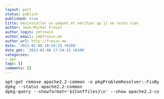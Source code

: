 ```yaml
---
layout: post
status: publish
published: true
title: Désinstaller un paquet et vérifier qu'il ne reste rien
author: Jean-Michel Frouin
author_login: jmfrouin
author_email: jm@frouin.me
author_url: http://frouin.me
date: '2013-02-08 18:54:33 +0100'
date_gmt: '2013-02-08 17:54:33 +0100'
categories:
- apt
tags: []
comments: []
---
```

<pre class="brush:shell">apt-get remove apache2.2-common -o pkgProblemResolver::FixByInstall=0
dpkg --status apache2.2-common
dpkg-query --showformat='${Conffiles}\n' --show apache2.2-common</pre>
<!-- Matomo -->
<script type="text/javascript">
  var _paq = window._paq || [];
  /* tracker methods like "setCustomDimension" should be called before "trackPageView" */
  _paq.push(['trackPageView']);
  _paq.push(['enableLinkTracking']);
  (function() {
    var u="//stats.frouin.me/";
    _paq.push(['setTrackerUrl', u+'matomo.php']);
    _paq.push(['setSiteId', '1']);
    var d=document, g=d.createElement('script'), s=d.getElementsByTagName('script')[0];
    g.type='text/javascript'; g.async=true; g.defer=true; g.src=u+'matomo.js'; s.parentNode.insertBefore(g,s);
  })();
</script>
<!-- End Matomo Code -->

